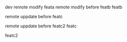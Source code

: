 dev remote modify
feata
remote modify before featb
featb

remote uppdate before featc

remote uppdate before featc2
featc

featc2